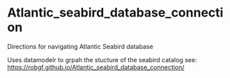 # Atlantic_seabird_database_connection
Directions for navigating Atlantic Seabird database

Uses datamodelr to grpah the stucture of the seabird catalog
see:  https://robgf.github.io/Atlantic_seabird_database_connection/
